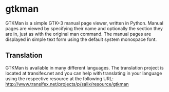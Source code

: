 gtkman
======

GTKMan is a simple GTK+3 manual page viewer, written in Python. Manual pages are viewed by specifying their name and optionally the section they are in, just as with the original man command. The manual pages are displayed in simple text form using the default system monospace font.

Translation
-----------
GTKMan is available in many different languages. The translation project is located at transifex.net and you can help with translating in your language using the respective resource at the following URL: http://www.transifex.net/projects/p/salix/resource/gtkman

